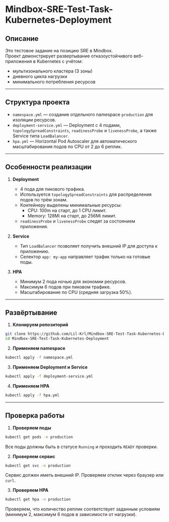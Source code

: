 # Mindbox-SRE-Test-Task-Kubernetes-Deployment
## Описание

Это тестовое задание на позицию SRE в Mindbox.  
Проект демонстрирует развертывание отказоустойчивого веб-приложения в Kubernetes с учётом:

- мультизонального кластера (3 зоны)
- дневного цикла нагрузки
- минимального потребления ресурсов

---

## Структура проекта
- `namespace.yml` — создание отдельного namespace `production` для изоляции ресурсов.
- `deployment-service.yml` — Deployment с 4 подами, `topologySpreadConstraints`, `readinessProbe` и `livenessProbe`, а также Service типа `LoadBalancer`.
- `hpa.yml` — Horizontal Pod Autoscaler для автоматического масштабирования подов по CPU от 2 до 6 реплик.

---

## Особенности реализации

1. **Deployment**
   - 4 пода для пикового трафика.
   - Используется `topologySpreadConstraints` для распределения подов по трём зонам.
   - Контейнеру выделены минимальные ресурсы:
     - CPU: 100m на старт, до 1 CPU лимит.
     - Memory: 128Mi на старт, до 256Mi лимит.
   - `readinessProbe` и `livenessProbe` следят за состоянием приложения.

2. **Service**
   - Тип `LoadBalancer` позволяет получить внешний IP для доступа к приложению.
   - Селектор `app: my-app` направляет трафик только на готовые поды.

3. **HPA**
   - Минимум 2 пода ночью для экономии ресурсов.
   - Максимум 6 подов при пиковом трафике.
   - Масштабирование по CPU (средняя загрузка 50%).

---

## Развёртывание

1. **Клонируем репозиторий**

```bash
git clone https://github.com/Lil-Krl/Mindbox-SRE-Test-Task-Kubernetes-Deployment.git
cd Mindbox-SRE-Test-Task-Kubernetes-Deployment
```
2. **Применяем namespace**

```bash
kubectl apply -f namespace.yml
```
3. **Применяем Deployment и Service**

```bash
kubectl apply -f deployment-service.yml
```
4. **Применяем HPA**

```bash
kubectl apply -f hpa.yml
```

---

## Проверка работы

1. **Проверяем поды**
```bash
kubectl get pods -n production
```
Все поды должны быть в статусе `Running` и проходить `READY` проверки.

2. **Проверяем сервис**
```bash
kubectl get svc -n production
```
Сервис должен иметь внешний IP. Проверяем отклик через браузер или `curl`.

3. **Проверяем HPA**
```bash
kubectl get hpa -n production
```
Проверяем, что количество реплик соответствует заданным условиям (минимум 2, максимум 6 подов в зависимости от нагрузки).

